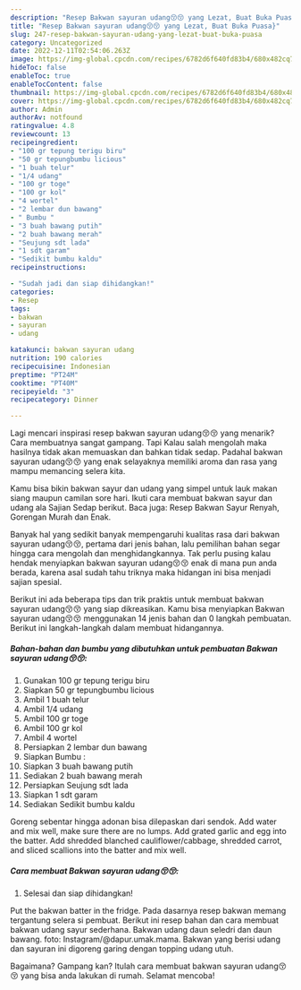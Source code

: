 ```yaml
---
description: "Resep Bakwan sayuran udang😚😚 yang Lezat, Buat Buka Puasa}"
title: "Resep Bakwan sayuran udang😚😚 yang Lezat, Buat Buka Puasa}"
slug: 247-resep-bakwan-sayuran-udang-yang-lezat-buat-buka-puasa
category: Uncategorized
date: 2022-12-11T02:54:06.263Z
image: https://img-global.cpcdn.com/recipes/6782d6f640fd83b4/680x482cq70/bakwan-sayuran-udang-foto-resep-utama.jpg
hideToc: false
enableToc: true
enableTocContent: false
thumbnail: https://img-global.cpcdn.com/recipes/6782d6f640fd83b4/680x482cq70/bakwan-sayuran-udang-foto-resep-utama.jpg
cover: https://img-global.cpcdn.com/recipes/6782d6f640fd83b4/680x482cq70/bakwan-sayuran-udang-foto-resep-utama.jpg
author: Admin
authorAv: notfound
ratingvalue: 4.8
reviewcount: 13
recipeingredient:
- "100 gr tepung terigu biru"
- "50 gr tepungbumbu licious"
- "1 buah telur"
- "1/4 udang"
- "100 gr toge"
- "100 gr kol"
- "4 wortel"
- "2 lembar dun bawang"
- " Bumbu "
- "3 buah bawang putih"
- "2 buah bawang merah"
- "Seujung sdt lada"
- "1 sdt garam"
- "Sedikit bumbu kaldu"
recipeinstructions:

- "Sudah jadi dan siap dihidangkan!"
categories:
- Resep
tags:
- bakwan
- sayuran
- udang

katakunci: bakwan sayuran udang 
nutrition: 190 calories
recipecuisine: Indonesian
preptime: "PT24M"
cooktime: "PT40M"
recipeyield: "3"
recipecategory: Dinner

---
```



Lagi mencari inspirasi resep bakwan sayuran udang😚😚 yang menarik? Cara membuatnya sangat gampang. Tapi Kalau salah mengolah maka hasilnya tidak akan memuaskan dan bahkan tidak sedap. Padahal bakwan sayuran udang😚😚 yang enak selayaknya memiliki aroma dan rasa yang mampu memancing selera kita.


Kamu bisa bikin bakwan sayur dan udang yang simpel untuk lauk makan siang maupun camilan sore hari. Ikuti cara membuat bakwan sayur dan udang ala Sajian Sedap berikut. Baca juga: Resep Bakwan Sayur Renyah, Gorengan Murah dan Enak.

Banyak hal yang sedikit banyak mempengaruhi kualitas rasa dari bakwan sayuran udang😚😚, pertama dari jenis bahan, lalu pemilihan bahan segar hingga cara mengolah dan menghidangkannya. Tak perlu pusing kalau hendak menyiapkan bakwan sayuran udang😚😚 enak di mana pun anda berada, karena asal sudah tahu triknya maka hidangan ini bisa menjadi sajian spesial.


Berikut ini ada beberapa tips dan trik praktis untuk membuat bakwan sayuran udang😚😚 yang siap dikreasikan. Kamu bisa menyiapkan Bakwan sayuran udang😚😚 menggunakan 14 jenis bahan dan 0 langkah pembuatan. Berikut ini langkah-langkah dalam membuat hidangannya.

<!--inarticleads1-->

##### Bahan-bahan dan bumbu yang dibutuhkan untuk pembuatan Bakwan sayuran udang😚😚:

1. Gunakan 100 gr tepung terigu biru
1. Siapkan 50 gr tepungbumbu licious
1. Ambil 1 buah telur
1. Ambil 1/4 udang
1. Ambil 100 gr toge
1. Ambil 100 gr kol
1. Ambil 4 wortel
1. Persiapkan 2 lembar dun bawang
1. Siapkan  Bumbu :
1. Siapkan 3 buah bawang putih
1. Sediakan 2 buah bawang merah
1. Persiapkan Seujung sdt lada
1. Siapkan 1 sdt garam
1. Sediakan Sedikit bumbu kaldu


Goreng sebentar hingga adonan bisa dilepaskan dari sendok. Add water and mix well, make sure there are no lumps. Add grated garlic and egg into the batter. Add shredded blanched cauliflower/cabbage, shredded carrot, and sliced scallions into the batter and mix well. 

<!--inarticleads2-->

##### Cara membuat Bakwan sayuran udang😚😚:


1. Selesai dan siap dihidangkan!

Put the bakwan batter in the fridge. Pada dasarnya resep bakwan memang tergantung selera si pembuat. Berikut ini resep bahan dan cara membuat bakwan udang sayur sederhana. Bakwan udang daun seledri dan daun bawang. foto: Instagram/@dapur.umak.mama. Bakwan yang berisi udang dan sayuran ini digoreng garing dengan topping udang utuh. 

Bagaimana? Gampang kan? Itulah cara membuat bakwan sayuran udang😚😚 yang bisa anda lakukan di rumah. Selamat mencoba!
